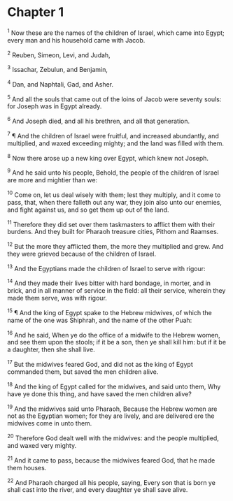 # Chapter 1

<sup>1</sup> Now these are the names of the children of Israel, which came into Egypt; every man and his household came with Jacob. 

<sup>2</sup> Reuben, Simeon, Levi, and Judah, 

<sup>3</sup> Issachar, Zebulun, and Benjamin, 

<sup>4</sup> Dan, and Naphtali, Gad, and Asher. 

<sup>5</sup> And all the souls that came out of the loins of Jacob were seventy souls: for Joseph was in Egypt already. 

<sup>6</sup> And Joseph died, and all his brethren, and all that generation. 

<sup>7</sup> ¶ And the children of Israel were fruitful, and increased abundantly, and multiplied, and waxed exceeding mighty; and the land was filled with them. 

<sup>8</sup> Now there arose up a new king over Egypt, which knew not Joseph. 

<sup>9</sup> And he said unto his people, Behold, the people of the children of Israel are more and mightier than we: 

<sup>10</sup> Come on, let us deal wisely with them; lest they multiply, and it come to pass, that, when there falleth out any war, they join also unto our enemies, and fight against us, and so get them up out of the land. 

<sup>11</sup> Therefore they did set over them taskmasters to afflict them with their burdens. And they built for Pharaoh treasure cities, Pithom and Raamses. 

<sup>12</sup> But the more they afflicted them, the more they multiplied and grew. And they were grieved because of the children of Israel. 

<sup>13</sup> And the Egyptians made the children of Israel to serve with rigour: 

<sup>14</sup> And they made their lives bitter with hard bondage, in morter, and in brick, and in all manner of service in the field: all their service, wherein they made them serve, was with rigour. 

<sup>15</sup> ¶ And the king of Egypt spake to the Hebrew midwives, of which the name of the one was Shiphrah, and the name of the other Puah: 

<sup>16</sup> And he said, When ye do the office of a midwife to the Hebrew women, and see them upon the stools; if it be a son, then ye shall kill him: but if it be a daughter, then she shall live. 

<sup>17</sup> But the midwives feared God, and did not as the king of Egypt commanded them, but saved the men children alive. 

<sup>18</sup> And the king of Egypt called for the midwives, and said unto them, Why have ye done this thing, and have saved the men children alive? 

<sup>19</sup> And the midwives said unto Pharaoh, Because the Hebrew women are not as the Egyptian women; for they are lively, and are delivered ere the midwives come in unto them. 

<sup>20</sup> Therefore God dealt well with the midwives: and the people multiplied, and waxed very mighty. 

<sup>21</sup> And it came to pass, because the midwives feared God, that he made them houses. 

<sup>22</sup> And Pharaoh charged all his people, saying, Every son that is born ye shall cast into the river, and every daughter ye shall save alive. 


